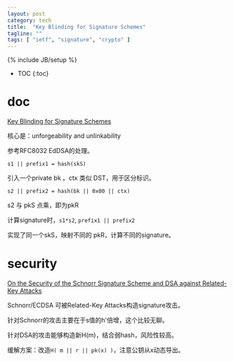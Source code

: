 ```yaml
---
layout: post
category: tech
title:  "Key Blinding for Signature Schemes"
tagline: ""
tags: [ "ietf", "signature", "crypto" ] 
---
```

{% include JB/setup %}

* TOC
{:toc}

# doc 

[Key Blinding for Signature Schemes](https://datatracker.ietf.org/doc/draft-irtf-cfrg-signature-key-blinding/)

核心是：unforgeability and unlinkability

参考RFC8032 EdDSA的处理。

    s1 || prefix1 = hash(skS)

引入一个private bk 。ctx 类似 DST，用于区分标识。 

    s2 || prefix2 = hash(bk || 0x00 || ctx)

s2 与 pkS 点乘，即为pkR

计算signature时，`s1*s2`, `prefix1 || prefix2`

实现了同一个skS，映射不同的 pkR，计算不同的signature。

# security

[On the Security of the Schnorr Signature Scheme and DSA against Related-Key Attacks](https://eprint.iacr.org/2015/1135)

Schnorr/ECDSA 可被Related-Key Attacks构造signature攻击。

针对Schnorr的攻击主要在于s值的h'倍增，这个比较无聊。

针对DSA的攻击能够构造新H(m)，结合弱hash，风险性较高。

缓解方案：改造`H( m || r || pk(x) )`，注意公钥从x动态导出。

